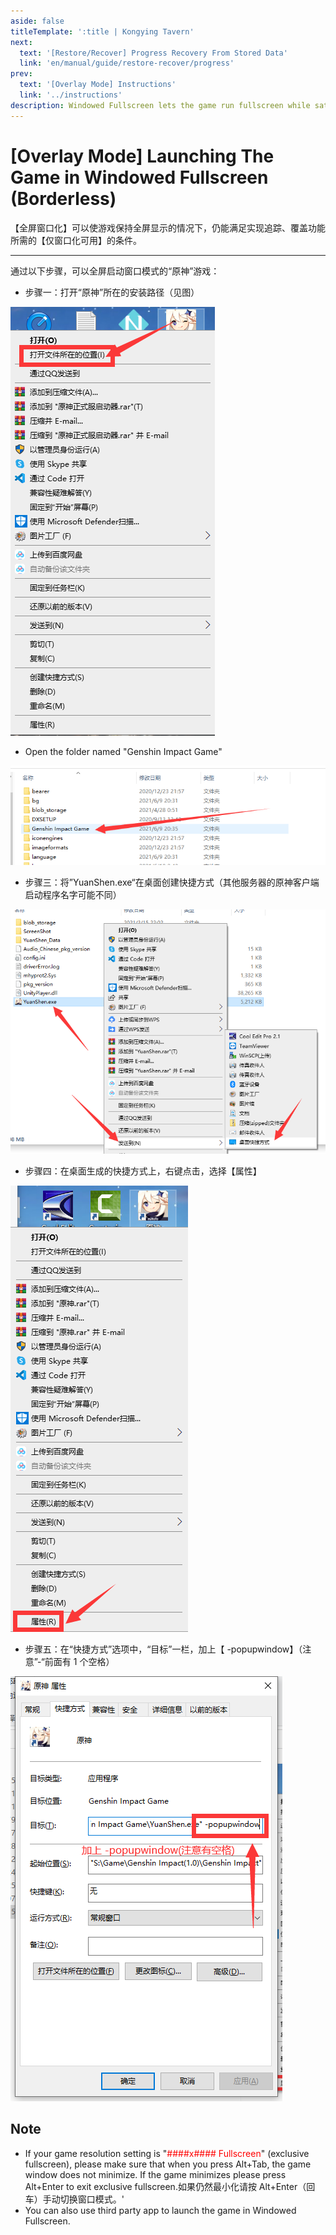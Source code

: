 ```yaml
---
aside: false
titleTemplate: ':title | Kongying Tavern'
next:
  text: '[Restore/Recover] Progress Recovery From Stored Data'
  link: 'en/manual/guide/restore-recover/progress'
prev:
  text: '[Overlay Mode] Instructions'
  link: '../instructions'
description: Windowed Fullscreen lets the game run fullscreen while satisfying the [Overlay Mode]'s "running in non-fullscreen mode." pre-requisite. Allowing the map client to overlay the game while it's displaying fullscreen.
---
```


[文：【窗口全屏/无边框窗口模式】启动游戏]: # 'https://support.qq.com/products/321980/faqs/97887'

# [Overlay Mode] Launching The Game in Windowed Fullscreen (Borderless)

【全屏窗口化】可以使游戏保持全屏显示的情况下，仍能满足实现追踪、覆盖功能所需的【仅窗口化可用】的条件。

---

通过以下步骤，可以全屏启动窗口模式的“原神”游戏：

- 步骤一：打开“原神”所在的安装路径（见图）

![](/imgs/manual/fullscreen-windowed/1.png)

- Open the folder named "Genshin Impact Game"

![](/imgs/manual/fullscreen-windowed/2.png)

- 步骤三：将”YuanShen.exe“在桌面创建快捷方式（其他服务器的原神客户端启动程序名字可能不同）

![](/imgs/manual/fullscreen-windowed/3.png)

- 步骤四：在桌面生成的快捷方式上，右键点击，选择【属性】

![](/imgs/manual/fullscreen-windowed/4.png)

- 步骤五：在“快捷方式”选项中，“目标”一栏，加上【 -popupwindow】（注意”-“前面有 1 个空格）

![](/imgs/manual/fullscreen-windowed/5.png)

## Note

- If your game resolution setting is "<span style="color: red">####x#### Fullscreen</span>" (exclusive fullscreen), please make sure that when you press Alt+Tab, the game window does not minimize. If the game minimizes please press Alt+Enter to exit exclusive fullscreen.如果仍然最小化请按 Alt+Enter（回车）手动切换窗口模式。'
- You can also use third party app to launch the game in Windowed Fullscreen.
